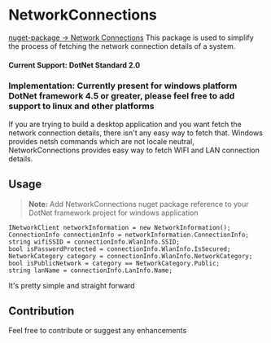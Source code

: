 ﻿# NetworkConnections
[nuget-package -> Network Connections](https://www.nuget.org/packages/NetworkConnections/)
This package is used to simplify the process of fetching the network connection details of a system.
#### Current Support: DotNet Standard 2.0
###  Implementation: Currently present for windows platform DotNet framework 4.5 or greater, please feel free to add support to linux and other platforms
If you are trying to build a desktop application and you want fetch the network connection details, there isn't any easy way to fetch that.
Windows provides netsh commands which are not locale neutral, 
NetworkConnections provides easy way to fetch WIFI and LAN connection details.
## Usage

> **Note:** Add NetworkConnections nuget package reference to your DotNet framework project for windows application

    INetworkClient networkInformation = new NetworkInformation();
	ConnectionInfo connectionInfo = networkInformation.ConnectionInfo;
	string wifiSSID = connectionInfo.WlanInfo.SSID;
	bool isPasswordProtected = connectionInfo.WlanInfo.IsSecured;
	NetworkCategory category = connectionInfo.WlanInfo.NetworkCategory;
	bool isPublicNetwork = category == NetworkCategory.Public;
	string lanName = connectionInfo.LanInfo.Name;

It's pretty simple and straight forward

## Contribution
Feel free to contribute or suggest any enhancements

